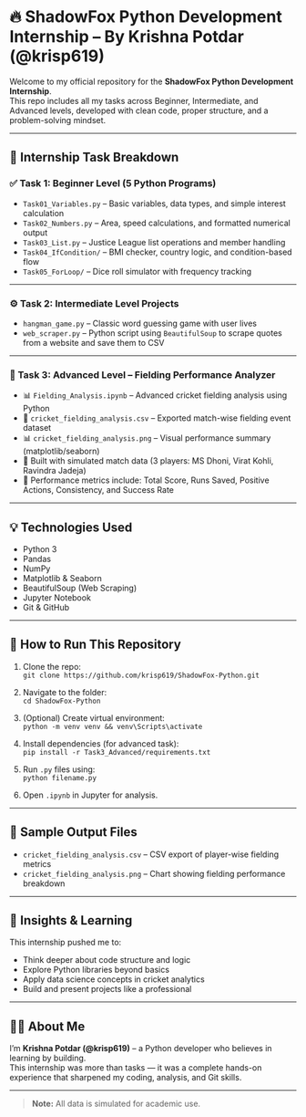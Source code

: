 # 🔥 ShadowFox Python Development Internship – By Krishna Potdar (@krisp619)

Welcome to my official repository for the **ShadowFox Python Development Internship**.  
This repo includes all my tasks across Beginner, Intermediate, and Advanced levels, developed with clean code, proper structure, and a problem-solving mindset.

---

## 🧠 Internship Task Breakdown

### ✅ Task 1: Beginner Level (5 Python Programs)
- `Task01_Variables.py` – Basic variables, data types, and simple interest calculation
- `Task02_Numbers.py` – Area, speed calculations, and formatted numerical output
- `Task03_List.py` – Justice League list operations and member handling
- `Task04_IfCondition/` – BMI checker, country logic, and condition-based flow
- `Task05_ForLoop/` – Dice roll simulator with frequency tracking

---

### ⚙️ Task 2: Intermediate Level Projects
- `hangman_game.py` – Classic word guessing game with user lives
- `web_scraper.py` – Python script using `BeautifulSoup` to scrape quotes from a website and save them to CSV

---

### 🚀 Task 3: Advanced Level – Fielding Performance Analyzer
- 📊 `Fielding_Analysis.ipynb` – Advanced cricket fielding analysis using Python
- 📁 `cricket_fielding_analysis.csv` – Exported match-wise fielding event dataset
- 📊 `cricket_fielding_analysis.png` – Visual performance summary (matplotlib/seaborn)
- 🧪 Built with simulated match data (3 players: MS Dhoni, Virat Kohli, Ravindra Jadeja)
- 📝 Performance metrics include: Total Score, Runs Saved, Positive Actions, Consistency, and Success Rate

---

## 💡 Technologies Used
- Python 3
- Pandas
- NumPy
- Matplotlib & Seaborn
- BeautifulSoup (Web Scraping)
- Jupyter Notebook
- Git & GitHub

---

## 📂 How to Run This Repository

1. Clone the repo:  
   `git clone https://github.com/krisp619/ShadowFox-Python.git`

2. Navigate to the folder:  
   `cd ShadowFox-Python`

3. (Optional) Create virtual environment:  
   `python -m venv venv && venv\Scripts\activate`

4. Install dependencies (for advanced task):  
   `pip install -r Task3_Advanced/requirements.txt`

5. Run `.py` files using:  
   `python filename.py`

6. Open `.ipynb` in Jupyter for analysis.

---

## 🧾 Sample Output Files
- `cricket_fielding_analysis.csv` – CSV export of player-wise fielding metrics
- `cricket_fielding_analysis.png` – Chart showing fielding performance breakdown

---

## 🧠 Insights & Learning

This internship pushed me to:
- Think deeper about code structure and logic
- Explore Python libraries beyond basics
- Apply data science concepts in cricket analytics
- Build and present projects like a professional

---

## 👨‍💻 About Me

I’m **Krishna Potdar (@krisp619)** – a Python developer who believes in learning by building.  
This internship was more than tasks — it was a complete hands-on experience that sharpened my coding, analysis, and Git skills.

---

> **Note:** All data is simulated for academic use.  

